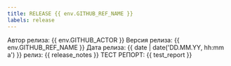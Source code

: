 ```yaml
---
title: RELEASE {{ env.GITHUB_REF_NAME }}
labels: release
---
```


Автор релиза: {{ env.GITHUB_ACTOR }}
Версия релиза: {{ env.GITHUB_REF_NAME }}
Дата релиза: {{ date | date('DD.MM.YY, hh:mm a') }}
релиз: {{ release_notes }}
ТЕСТ РЕПОРТ: {{ test_report }}
